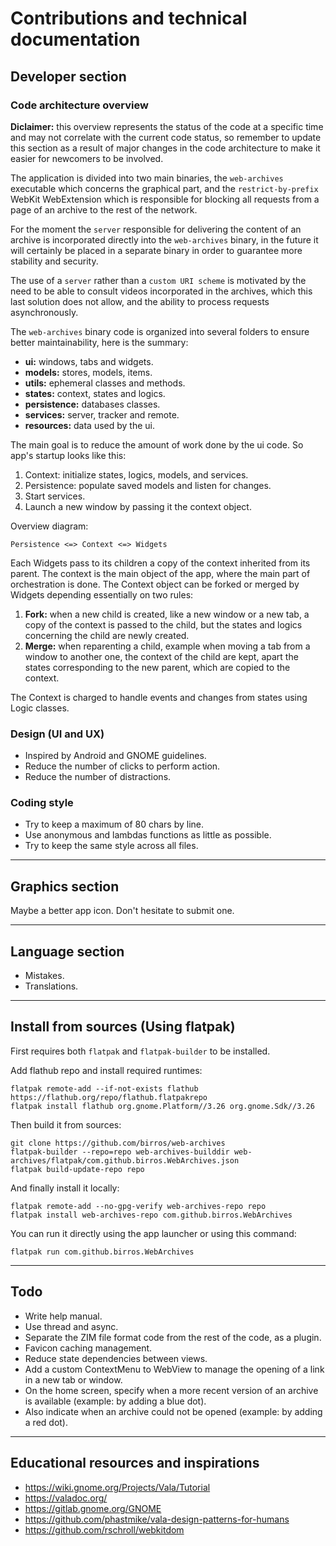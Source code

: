 # Contributions and technical documentation

## Developer section

### Code architecture overview

**Diclaimer:** this overview represents the status of the code at a specific
time and may not correlate with the current code status, so remember to update
this section as a result of major changes in the code architecture to make it
easier for newcomers to be involved.

The application is divided into two main binaries, the `web-archives` executable
which concerns the graphical part, and the `restrict-by-prefix` WebKit
WebExtension which is responsible for blocking all requests from a page of an
archive to the rest of the network.

For the moment the `server` responsible for delivering the content of an archive
is incorporated directly into the `web-archives` binary, in the future it will
certainly be placed in a separate binary in order to guarantee more stability
and security.

The use of a `server` rather than a `custom URI scheme` is motivated by the need
to be able to consult videos incorporated in the archives, which this last
solution does not allow, and the ability to process requests asynchronously.

The `web-archives` binary code is organized into several folders to ensure
better maintainability, here is the summary:
- **ui:** windows, tabs and widgets.
- **models:** stores, models, items.
- **utils:** ephemeral classes and methods.
- **states:** context, states and logics.
- **persistence:** databases classes.
- **services:** server, tracker and remote.
- **resources:** data used by the ui.

The main goal is to reduce the amount of work done by the ui code.
So app's startup looks like this:
1. Context: initialize states, logics, models, and services.
2. Persistence: populate saved models and listen for changes.
3. Start services.
4. Launch a new window by passing it the context object.

Overview diagram:
```
Persistence <=> Context <=> Widgets
```

Each Widgets pass to its children a copy of the context inherited from its
parent. The context is the main object of the app, where the main part of
orchestration is done.
The Context object can be forked or merged by Widgets depending essentially on
two rules:
1. **Fork:** when a new child is created, like a new window or a new tab, a copy
  of the context is passed to the child, but the states and logics concerning
  the child are newly created.
2. **Merge:** when reparenting a child, example when moving a tab from a window
  to another one, the context of the child are kept, apart the states
  corresponding to the new parent, which are copied to the context.

The Context is charged to handle events and changes from states using Logic
classes.

### Design (UI and UX)

- Inspired by Android and GNOME guidelines.
- Reduce the number of clicks to perform action.
- Reduce the number of distractions.

### Coding style

- Try to keep a maximum of 80 chars by line.
- Use anonymous and lambdas functions as little as possible.
- Try to keep the same style across all files.

---

## Graphics section

Maybe a better app icon. Don't hesitate to submit one.

---

## Language section

- Mistakes.
- Translations.

---

## Install from sources (Using flatpak)

First requires both `flatpak` and `flatpak-builder` to be installed.

Add flathub repo and install required runtimes:
```
flatpak remote-add --if-not-exists flathub https://flathub.org/repo/flathub.flatpakrepo
flatpak install flathub org.gnome.Platform//3.26 org.gnome.Sdk//3.26
```

Then build it from sources:
```
git clone https://github.com/birros/web-archives
flatpak-builder --repo=repo web-archives-builddir web-archives/flatpak/com.github.birros.WebArchives.json
flatpak build-update-repo repo
```

And finally install it locally:
```
flatpak remote-add --no-gpg-verify web-archives-repo repo
flatpak install web-archives-repo com.github.birros.WebArchives
```

You can run it directly using the app launcher or using this command:
```
flatpak run com.github.birros.WebArchives
```

---

## Todo

- Write help manual.
- Use thread and async.
- Separate the ZIM file format code from the rest of the code, as a plugin.
- Favicon caching management.
- Reduce state dependencies between views.
- Add a custom ContextMenu to WebView to manage the opening of a link in a new
  tab or window.
- On the home screen, specify when a more recent version of an archive is
  available (example: by adding a blue dot).
- Also indicate when an archive could not be opened (example: by adding a red
  dot).

---

## Educational resources and inspirations

- https://wiki.gnome.org/Projects/Vala/Tutorial
- https://valadoc.org/
- https://gitlab.gnome.org/GNOME
- https://github.com/phastmike/vala-design-patterns-for-humans
- https://github.com/rschroll/webkitdom
